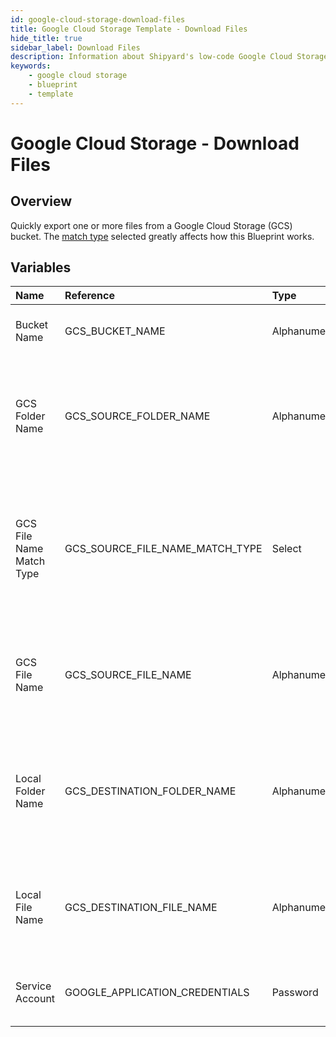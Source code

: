 ```yaml
---
id: google-cloud-storage-download-files
title: Google Cloud Storage Template - Download Files
hide_title: true
sidebar_label: Download Files
description: Information about Shipyard's low-code Google Cloud Storage Download Files blueprint. Quickly export one or more files a Google Cloud Storage (GCS) bucket. 
keywords:
    - google cloud storage
    - blueprint
    - template
---
```


# Google Cloud Storage - Download Files

## Overview
Quickly export one or more files from a Google Cloud Storage (GCS) bucket. The [match type](https://www.shipyardapp.com/docs/reference/blueprint-library/match-type/) selected greatly affects how this Blueprint works.

## Variables

| Name | Reference | Type | Required | Default | Options | Description |
|:-----|:----------|:-----|:---------|:--------|:--------|:------------|
| Bucket Name | GCS_BUCKET_NAME  | Alphanumeric |:white_check_mark: | `-` | - | Name of the GCS bucket to fetch the file from. |
| GCS Folder Name | GCS_SOURCE_FOLDER_NAME  | Alphanumeric |:heavy_minus_sign: | `-` | - | Name of the folder where the file is stored in the GCS Bucket. If left blank, looks in the root directory.  |
| GCS File Name Match Type | GCS_SOURCE_FILE_NAME_MATCH_TYPE  | Select |:white_check_mark: | `exact_match` | Exact Match: `exact_match`<br></br><br></br>Regex Match: `regex_match`<br></br><br></br> | Determines if the text in "GCS File Name" will look for one file with exact match, or multiple files using regex. |
| GCS File Name | GCS_SOURCE_FILE_NAME  | Alphanumeric |:white_check_mark: | `-` | - | Name of the target file in the GCS bucket. Can be regex if "Match Type" is set accordingly. |
| Local Folder Name | GCS_DESTINATION_FOLDER_NAME  | Alphanumeric |:heavy_minus_sign: | `-` | - | Folder where the file(s) should be downloaded. Leaving blank will place the file in the home directory. |
| Local File Name | GCS_DESTINATION_FILE_NAME  | Alphanumeric |:heavy_minus_sign: | `-` | - | What to name the file(s) being downloaded. If left blank, defaults to the original file name(s). |
| Service Account | GOOGLE_APPLICATION_CREDENTIALS  | Password |:white_check_mark: | `-` | - | JSON from a Google Cloud Service account key. |


